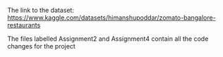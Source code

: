 The link to the dataset: https://www.kaggle.com/datasets/himanshupoddar/zomato-bangalore-restaurants

The files labelled Assignment2 and Assignment4 contain all the code changes for the project
